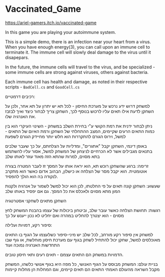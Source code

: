 # Vaccinated_Game
https://ariel-gamers.itch.io/vaccinated-game

In this game you are playing your autoimmune system.

This is a simple demo, there is an infection near your heart from a virus. When you have enough energy(3), you can call upon an immune cell to terminate it.
The immune cell will slowly deal damage to the virus until it disapepars. 

In the future, the immune cells will travel to the virus, and be specialized - some immune cells are strong against viruses, others against bacteria.

Each immune cell has health and damage, as noted in their respective scripts - `BadCell.cs` and `GoodCell.cs`




רכיבים דרמטיים:

למשחק דרוש ידע נרכש על מערכת החיסון - לכל תא יש יתרון על תא אחר, ולכן על השחקן לדעת אילו תאים עליו לרכוש
בנוסף לכך, השחקן צריך לבחור כיצד ואיך לבזבז את האנרגיה שלו.

ניתן לבחור ידנית את רמת הקושי ע"י בחירת השלב במשחק - השינוי העיקרי הוא בין כמות התאים הרעים שקיימים, המצב ההתחלתי של השחקן ורמת האיום של התאים - למשל, וירוס הגורם להתקררות הוא חלש יותר מחיידק הגורם לשפעת

באופן דינמי, השחקן יקבל "אתגרים", ומדליות על הצלחתם, על כך שעבר שלבים בתנאים מגבילים אשר לא הכרחיים לניצחון של המשחק
למשל, אסור עליו להשתמש בתא מסוים, למרות שהתא הזה מאוד עוזר לאותו שלב

זרימה:
ברגע שהשחקן רוכש תא, הוא יראה אותו על המסך זז לעבר המטרה בצורה אוטומטית. הוא יקבל מסר של הצלחה או כישלון, הבהוב אדום כאשר הוא מתקרב לנקודה בה הוא הולך להפסיד.

שעשוע:
השחקן קונה תאים על פי החלטתו, לכן הוא יכול למשל לשמור על אנרגיה ולקנות המון מתא מסוים ולאכלס את כל המסך.
גם אם יפסיד באותו שלב

השחקן מתאים לשחקני אסטרטגיה

רגשות:
תחושת הצלחה כאשר עובר שלב, וביטחון ביכולות של עצמו בהבנת המשחק
לחץ מסוים - הוא יצטרך להחליט במהרה ואם יחליט לא נכון ייענש על כך

סיפור רקע, דמויות ועלילה:

למשחק אין סיפור רקע מורחב, לכל שלב יש מיני-סיפור כשלעצמו על הגוף בו התאים מאוכלסים
למשל, שחקן יכול להתחיל לשחק בגוף עם מערכת חיסון מוחלשת, או גוף שבו התחדשות האנרגיה נמוכה ועוד

הדמויות במשחק הם התאים עצמם - תאים רעים ותאי חיסון טובים.


בניית עולם:
המשחק מבוסס על הגוף האנושי, כל מפה היא בגוף אנושי כלשהו, המשחק מקבל השראה מהעולם האמתי
התאים הם תאים קיימים, וגם המחלות הן מחלות קיימות


